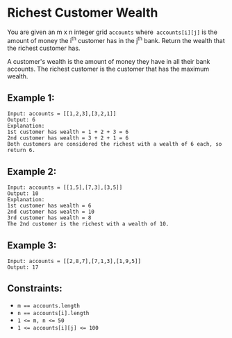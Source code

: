 # Richest Customer Wealth

You are given an m x n integer grid `accounts` where` accounts[i][j]` is the amount of money the i<sup>th</sup> customer
has in the j<sup>th</sup> bank. Return the wealth that the richest customer has.

A customer's wealth is the amount of money they have in all their bank accounts. The richest customer is the customer
that has the maximum wealth.

## Example 1:

```
Input: accounts = [[1,2,3],[3,2,1]]
Output: 6
Explanation:
1st customer has wealth = 1 + 2 + 3 = 6
2nd customer has wealth = 3 + 2 + 1 = 6
Both customers are considered the richest with a wealth of 6 each, so return 6.
```

## Example 2:

```
Input: accounts = [[1,5],[7,3],[3,5]]
Output: 10
Explanation:
1st customer has wealth = 6
2nd customer has wealth = 10
3rd customer has wealth = 8
The 2nd customer is the richest with a wealth of 10.
```

## Example 3:

```
Input: accounts = [[2,8,7],[7,1,3],[1,9,5]]
Output: 17
```

## Constraints:

* `m == accounts.length`
* `n == accounts[i].length`
* `1 <= m, n <= 50`
* `1 <= accounts[i][j] <= 100`
